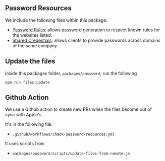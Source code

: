 ## Password Resources

We include the following files within this package:

- [Password Rules](https://raw.githubusercontent.com/apple/password-manager-resources/main/quirks/password-rules.json): allows password generation to respect known rules for the websites listed.
- [Shared Credentials](https://raw.githubusercontent.com/apple/password-manager-resources/main/quirks/shared-credentials.json): allows clients to provide passwords across domains of the same company.

## Update the files

Inside this packages folder, `packages/password`, run the following

```shell
npm run files:update
```

## Github Action

We use a Github action to create new PRs when the files become out of sync with Apple's.

It's in the following file: 
- `.github/workflows/check-password-resources.yml`
 
It uses scripts from 
- `packages/password/scripts/update-files-from-remote.js`
